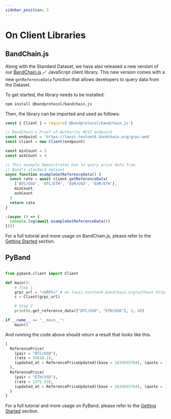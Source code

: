 ```yaml
---
sidebar_position: 3
---
```


# On Client Libraries

## BandChain.js

Along with the Standard Dataset, we have also released a new version of our [BandChain.js](https://github.com/bandprotocol/bandchain.js) 🪄 JavaScript client library. This new version comes with a new `getReferenceData` function that allows developers to query data from the Dataset.

To get started, the library needs to be installed:

```bash
npm install @bandprotocol/bandchain.js
```

Then, the library can be imported and used as follows:

```js
const { Client } = require('@bandprotocol/bandchain.js')

// BandChain's Proof-of-Authority REST endpoint
const endpoint = 'https://laozi-testnet6.bandchain.org/grpc-web'
const client = new Client(endpoint)

const minCount = 3
const askCount = 4

// This example demonstrates how to query price data from
// Band's standard dataset
async function exampleGetReferenceData() {
  const rate = await client.getReferenceData(
    ['BTC/USD', 'BTC/ETH', 'EUR/USD', 'EUR/ETH'],
    minCount,
    askCount
  )
  return rate
}

;(async () => {
  console.log(await exampleGetReferenceData())
})()
```

For a full tutorial and more usage on BandChain.js, please refer to the [Getting Started](/develop/developer-tools/bandchain.js/getting-started) section.

## PyBand

```py

from pyband.client import Client

def main():
    # Step 1
    grpc_url = "<GRPC>" # ex.laozi-testnet6.bandchain.org(without https://)
    c = Client(grpc_url)

    # Step 2
    print(c.get_reference_data(["BTC/USD", "ETH/USD"], 3, 4))

if __name__ == "__main__":
    main()

```

And running the code above should return a result that looks like this.

```py
[
  ReferencePrice(
    (pair = "BTC/USD"),
    (rate = 34614.1),
    (updated_at = ReferencePriceUpdated((base = 1625655764), (quote = 1625715134)))
  ),
  ReferencePrice(
    (pair = "ETH/USD"),
    (rate = 2372.53),
    (updated_at = ReferencePriceUpdated((base = 1625655764), (quote = 1625715134)))
  )
]

```

For a full tutorial and more usage on PyBand, please refer to the [Getting Started](/develop/developer-tools/pyband/getting-started) section.
